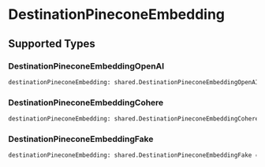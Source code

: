 # DestinationPineconeEmbedding


## Supported Types

### DestinationPineconeEmbeddingOpenAI

```python
destinationPineconeEmbedding: shared.DestinationPineconeEmbeddingOpenAI = /* values here */
```

### DestinationPineconeEmbeddingCohere

```python
destinationPineconeEmbedding: shared.DestinationPineconeEmbeddingCohere = /* values here */
```

### DestinationPineconeEmbeddingFake

```python
destinationPineconeEmbedding: shared.DestinationPineconeEmbeddingFake = /* values here */
```

